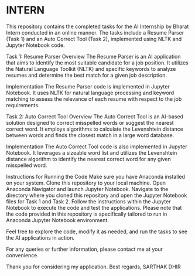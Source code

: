 # INTERN
This repository contains the completed tasks for the AI Internship by Bharat Intern conducted in an online manner. The tasks include a Resume Parser (Task 1) and an Auto Correct Tool (Task 2), implemented using NLTK and Jupyter Notebook code.

Task 1: Resume Parser
Overview
The Resume Parser is an AI application that aims to identify the most suitable candidate for a job position. It utilizes the Natural Language Toolkit (NLTK) and specific keywords to analyze resumes and determine the best match for a given job description.

Implementation
The Resume Parser code is implemented in Jupyter Notebook. It uses NLTK for natural language processing and keyword matching to assess the relevance of each resume with respect to the job requirements.

Task 2: Auto Correct Tool
Overview
The Auto Correct Tool is an AI-based solution designed to correct misspelled words or suggest the nearest correct word. It employs algorithms to calculate the Levenshtein distance between words and finds the closest match in a large word database.

Implementation
The Auto Correct Tool code is also implemented in Jupyter Notebook. It leverages a sizeable word list and utilizes the Levenshtein distance algorithm to identify the nearest correct word for any given misspelled word.

Instructions for Running the Code
Make sure you have Anaconda installed on your system.
Clone this repository to your local machine.
Open Anaconda Navigator and launch Jupyter Notebook.
Navigate to the directory where you cloned this repository and open the Jupyter Notebook files for Task 1 and Task 2.
Follow the instructions within the Jupyter Notebook to execute the code and test the applications.
Please note that the code provided in this repository is specifically tailored to run in Anaconda Jupyter Notebook environment.

Feel free to explore the code, modify it as needed, and run the tasks to see the AI applications in action.

For any queries or further information, please contact me at your convenience.

Thank you for considering my application.
Best regards,
SARTHAK DHIR
